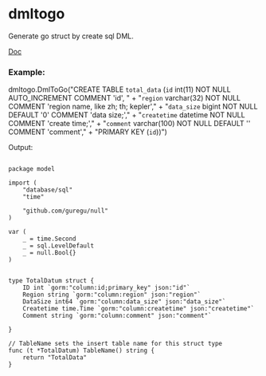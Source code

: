 # dmltogo
Generate go struct by create sql DML.

[Doc](https://godoc.org/github.com/mnhkahn/dmltogo)

### Example:

dmltogo.DmlToGo("CREATE TABLE `total_data` (`id` int(11) NOT NULL AUTO_INCREMENT COMMENT 'id', " +
		"`region` varchar(32) NOT NULL COMMENT 'region name, like zh; th; kepler'," +
		"`data_size` bigint NOT NULL DEFAULT '0' COMMENT 'data size;'," +
		"`createtime` datetime NOT NULL COMMENT 'create time;'," +
		"`comment` varchar(100) NOT NULL DEFAULT '' COMMENT 'comment'," +
		"PRIMARY KEY (`id`))")
		
Output:

```

package model

import (
    "database/sql"
    "time"

    "github.com/guregu/null"
)

var (
    _ = time.Second
    _ = sql.LevelDefault
    _ = null.Bool{}
)


type TotalDatum struct {
    ID int `gorm:"column:id;primary_key" json:"id"`
    Region string `gorm:"column:region" json:"region"`
    DataSize int64 `gorm:"column:data_size" json:"data_size"`
    Createtime time.Time `gorm:"column:createtime" json:"createtime"`
    Comment string `gorm:"column:comment" json:"comment"`
    
}

// TableName sets the insert table name for this struct type
func (t *TotalDatum) TableName() string {
	return "TotalData"
}
```
